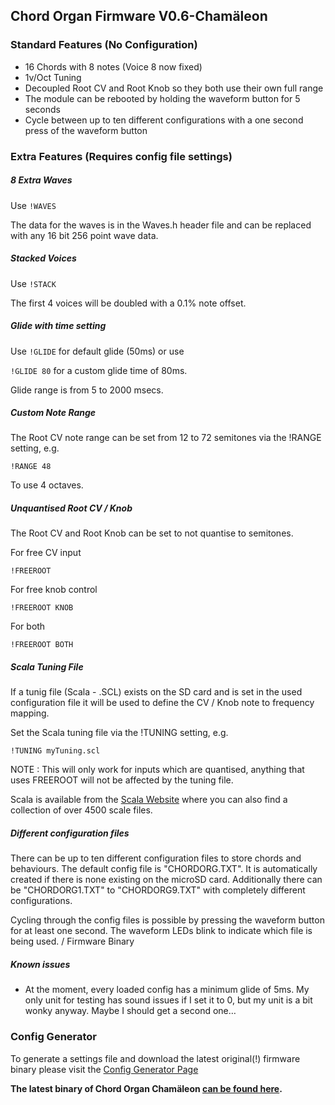 ## Chord Organ Firmware V0.6-Chamäleon

### Standard Features (No Configuration)

* 16 Chords with 8 notes (Voice 8 now fixed)
* 1v/Oct Tuning
* Decoupled Root CV and Root Knob so they both use their own full range
* The module can be rebooted by holding the waveform button for 5 seconds
* Cycle between up to ten different configurations with a one second press of the waveform button

### Extra Features (Requires config file settings)

##### 8 Extra Waves

Use `!WAVES`

The data for the waves is in the Waves.h header file and can be replaced with any 16 bit 256 point wave data.

##### Stacked Voices

Use `!STACK`

The first 4 voices will be doubled with a 0.1% note offset.

##### Glide with time setting

Use `!GLIDE` for default glide (50ms) or use

`!GLIDE 80` for a custom glide time of 80ms.

Glide range is from 5 to 2000 msecs.

##### Custom Note Range

The Root CV note range can be set from 12 to 72 semitones via the !RANGE setting, e.g.

`!RANGE 48`

To use 4 octaves.

##### Unquantised Root CV / Knob

The Root CV and Root Knob can be set to not quantise to semitones.

For free CV input

`!FREEROOT`

For free knob control

`!FREEROOT KNOB`

For both

`!FREEROOT BOTH`

##### Scala Tuning File

If a tunig file (Scala - .SCL) exists on the SD card and is set in the used configuration file it will be used to define the CV / Knob note to frequency mapping.

Set the Scala tuning file via the !TUNING setting, e.g.

`!TUNING myTuning.scl`

NOTE : This will only work for inputs which are quantised, anything that uses FREEROOT will not be affected by the tuning file.

Scala is available from the [Scala Website](http://www.huygens-fokker.org/scala/) where you can also find a collection of over 4500 scale files.

##### Different configuration files

There can be up to ten different configuration files to store chords and behaviours. The default config file is "CHORDORG.TXT". It is automatically created if there is none existing on the microSD card. Additionally there can be "CHORDORG1.TXT" to "CHORDORG9.TXT" with completely different configurations.

Cycling through the config files is possible by pressing the waveform button for at least one second. The waveform LEDs blink to indicate which file is being used.
 / Firmware Binary

##### Known issues

* At the moment, every loaded config has a minimum glide of 5ms. My only unit for testing has sound issues if I set it to 0, but my unit is a bit wonky anyway. Maybe I should get a second one…

### Config Generator
To generate a settings file and download the latest original(!)
firmware binary please visit the [Config Generator Page](http://polyfather.com/chord_organ)

**The latest binary of Chord Organ Chamäleon [can be found here](https://github.com/pattex/Chord-Organ/tree/master/Collateral/Hex%20File).**

